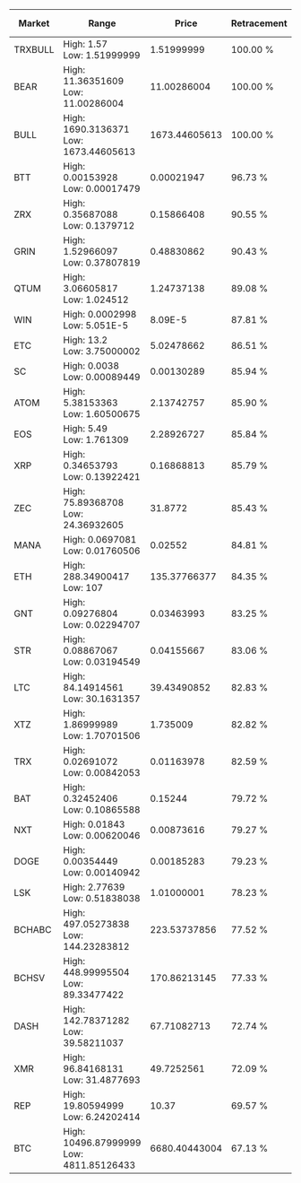 | Market | Range | Price| Retracement | Doubles to 50% |
| --- | --- | --- | --- | --- |
| TRXBULL | High: 1.57<br />Low: 1.51999999 | 1.51999999 | 100.00 % | 1.02 |
| BEAR | High: 11.36351609<br />Low: 11.00286004 | 11.00286004 | 100.00 % | 1.02 |
| BULL | High: 1690.3136371<br />Low: 1673.44605613 | 1673.44605613 | 100.00 % | 1.01 |
| BTT | High: 0.00153928<br />Low: 0.00017479 | 0.00021947 | 96.73 % | 3.91 |
| ZRX | High: 0.35687088<br />Low: 0.1379712 | 0.15866408 | 90.55 % | 1.56 |
| GRIN | High: 1.52966097<br />Low: 0.37807819 | 0.48830862 | 90.43 % | 1.95 |
| QTUM | High: 3.06605817<br />Low: 1.024512 | 1.24737138 | 89.08 % | 1.64 |
| WIN | High: 0.0002998<br />Low: 5.051E-5 | 8.09E-5 | 87.81 % | 2.17 |
| ETC | High: 13.2<br />Low: 3.75000002 | 5.02478662 | 86.51 % | 1.69 |
| SC | High: 0.0038<br />Low: 0.00089449 | 0.00130289 | 85.94 % | 1.80 |
| ATOM | High: 5.38153363<br />Low: 1.60500675 | 2.13742757 | 85.90 % | 1.63 |
| EOS | High: 5.49<br />Low: 1.761309 | 2.28926727 | 85.84 % | 1.58 |
| XRP | High: 0.34653793<br />Low: 0.13922421 | 0.16868813 | 85.79 % | 1.44 |
| ZEC | High: 75.89368708<br />Low: 24.36932605 | 31.8772 | 85.43 % | 1.57 |
| MANA | High: 0.0697081<br />Low: 0.01760506 | 0.02552 | 84.81 % | 1.71 |
| ETH | High: 288.34900417<br />Low: 107 | 135.37766377 | 84.35 % | 1.46 |
| GNT | High: 0.09276804<br />Low: 0.02294707 | 0.03463993 | 83.25 % | 1.67 |
| STR | High: 0.08867067<br />Low: 0.03194549 | 0.04155667 | 83.06 % | 1.45 |
| LTC | High: 84.14914561<br />Low: 30.1631357 | 39.43490852 | 82.83 % | 1.45 |
| XTZ | High: 1.86999989<br />Low: 1.70701506 | 1.735009 | 82.82 % | 1.03 |
| TRX | High: 0.02691072<br />Low: 0.00842053 | 0.01163978 | 82.59 % | 1.52 |
| BAT | High: 0.32452406<br />Low: 0.10865588 | 0.15244 | 79.72 % | 1.42 |
| NXT | High: 0.01843<br />Low: 0.00620046 | 0.00873616 | 79.27 % | 1.41 |
| DOGE | High: 0.00354449<br />Low: 0.00140942 | 0.00185283 | 79.23 % | 1.34 |
| LSK | High: 2.77639<br />Low: 0.51838038 | 1.01000001 | 78.23 % | 1.63 |
| BCHABC | High: 497.05273838<br />Low: 144.23283812 | 223.53737856 | 77.52 % | 1.43 |
| BCHSV | High: 448.99995504<br />Low: 89.33477422 | 170.86213145 | 77.33 % | 1.58 |
| DASH | High: 142.78371282<br />Low: 39.58211037 | 67.71082713 | 72.74 % | 1.35 |
| XMR | High: 96.84168131<br />Low: 31.4877693 | 49.7252561 | 72.09 % | 1.29 |
| REP | High: 19.80594999<br />Low: 6.24202414 | 10.37 | 69.57 % | 1.26 |
| BTC | High: 10496.87999999<br />Low: 4811.85126433 | 6680.40443004 | 67.13 % | 1.15 |
